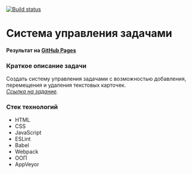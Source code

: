 [![Build status](https://ci.appveyor.com/api/projects/status/dppyhxkkg2mau8ft?svg=true)](https://ci.appveyor.com/project/elenakoch122/ahj-25-6-1-trello)
# Система управления задачами
#### Результат на [GitHub Pages](https://elenakoch122.github.io/ahj-25_6.1-trello/)  
### Краткое описание задачи 
Создать систему управления задачами с возможностью добавления, перемещения и удаления текстовых карточек.  
*[Ссылка на задание](https://github.com/netology-code/ahj-homeworks/tree/video/dnd).*
### Стек технологий
- HTML
- CSS
- JavaScript
- ESLint
- Babel
- Webpack
- ООП
- AppVeyor
